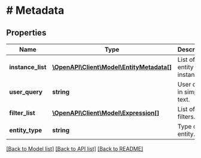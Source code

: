 # # Metadata

## Properties

Name | Type | Description | Notes
------------ | ------------- | ------------- | -------------
**instance_list** | [**\OpenAPI\Client\Model\EntityMetadata[]**](EntityMetadata.md) | List of entity instances. | [optional]
**user_query** | **string** | User query in simple text. | [optional]
**filter_list** | [**\OpenAPI\Client\Model\Expression[]**](Expression.md) | List of filters. | [optional]
**entity_type** | **string** | Type of the entity. | [optional]

[[Back to Model list]](../../README.md#models) [[Back to API list]](../../README.md#endpoints) [[Back to README]](../../README.md)
